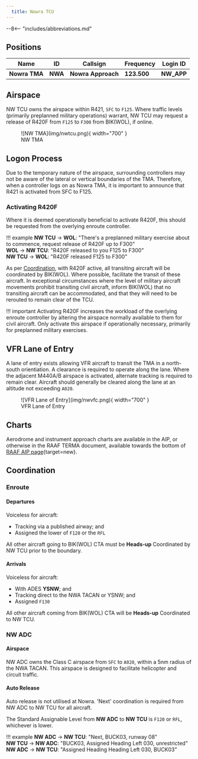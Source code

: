 ```yaml
---
  title: Nowra TCU
---
```


--8<-- "includes/abbreviations.md"

## Positions
| Name               | ID      | Callsign       | Frequency        | Login ID              |
| ------------------ | --------------| -------------- | ---------------- | --------------------------------------|
| **Nowra TMA**    | **NWA** | **Nowra Approach** | **123.500**          | **NW_APP**        |

## Airspace
NW TCU owns the airspace within R421, `SFC` to `F125`. Where traffic levels (primarily preplanned military operations) warrant, NW TCU may request a release of R420F from `F125` to `F300` from BIK(WOL), if online.

<figure markdown>
![NW TMA](img/nwtcu.png){ width="700" }
<figcaption>NW TMA</figcaption>
</figure>

## Logon Process
Due to the temporary nature of the airspace, surrounding controllers may not be aware of the lateral or vertical boundaries of the TMA. Therefore, when a controller logs on as Nowra TMA, it is important to announce that R421 is activated from SFC to F125.

### Activating R420F
Where it is deemed operationally beneficial to activate R420F, this should be requested from the overlying enroute controller.

!!! example
    <span class="hotline">**NW TCU** -> **WOL**</span>: "There's a preplanned military exercise about to commence, request release of R420F up to F300"  
    <span class="hotline">**WOL** -> **NW TCU**</span>: "R420F released to you F125 to F300"  
    <span class="hotline">**NW TCU** -> **WOL**</span>: "R420F released F125 to F300"   

As per [Coordination](#enroute), with R420F active, all transiting aircraft will be coordinated by BIK(WOL). Where possible, facilitate the transit of these aircraft. In exceptional circumstances where the level of military aircraft movements prohibit transiting civil aircraft, inform BIK(WOL) that no transiting aircraft can be accommodated, and that they will need to be rerouted to remain clear of the TCU.

!!! important
    Activating R420F increases the workload of the overlying enroute controller by altering the airspace normally available to them for civil aircraft. Only activate this airspace if operationally necessary, primarily for preplanned military exercises.

## VFR Lane of Entry
A lane of entry exists allowing VFR aircraft to transit the TMA in a north-south orientiation. A clearance is required to operate along the lane. Where the adjacent M440A/B airspace is activated, alternate tracking is required to remain clear. Aircraft should generally be cleared along the lane at an altitude not exceeding `A020`.

<figure markdown>
![VFR Lane of Entry](img/nwvfc.png){ width="700" }
<figcaption>VFR Lane of Entry</figcaption>
</figure>

## Charts
Aerodrome and instrument approach charts are available in the AIP, or otherwise in the RAAF TERMA document, available towards the bottom of [RAAF AIP page](https://ais-af.airforce.gov.au/australian-aip){target=new}.

## Coordination
### Enroute
#### Departures
Voiceless for aircraft:
 
- Tracking via a published airway; and  
- Assigned the lower of `F120` or the `RFL`

All other aircraft going to BIK(WOL) CTA must be **Heads-up** Coordinated by NW TCU prior to the boundary. 

#### Arrivals
Voiceless for aircraft:

- With ADES **YSNW**; and   
- Tracking direct to the NWA TACAN or YSNW; and  
- Assigned `F130`

All other aircraft coming from BIK(WOL) CTA will be **Heads-up** Coordinated to NW TCU.

### NW ADC
#### Airspace
NW ADC owns the Class C airspace from `SFC` to `A020`, within a 5nm radius of the NWA TACAN. This airspace is designed to facilitate helicopter and circuit traffic.

#### Auto Release
Auto release is not utilised at Nowra. 'Next' coordination is required from NW ADC to NW TCU for all aircraft.

The Standard Assignable Level from **NW ADC** to **NW TCU** is `F120` or `RFL`, whichever is lower.

!!! example
    <span class="hotline">**NW ADC** -> **NW TCU**</span>: "Next, BUCK03, runway 08"  
    <span class="hotline">**NW TCU** -> **NW ADC**</span>: "BUCK03, Assigned Heading Left 030, unrestricted"  
    <span class="hotline">**NW ADC** -> **NW TCU**</span>: "Assigned Heading Heading Left 030, BUCK03"